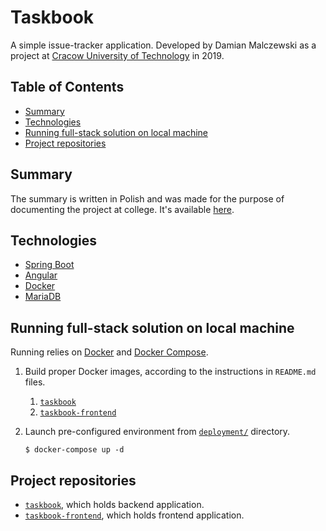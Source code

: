 # Taskbook

A simple issue-tracker application. Developed by Damian Malczewski as a project at
[Cracow University of Technology][pk.edu.pl] in 2019.

## Table of Contents

* [Summary](#summary)
* [Technologies](#technologies)
* [Running full-stack solution on local machine](#running-full-stack-solution-on-local-machine)
* [Project repositories](#project-repositories)

## Summary

The summary is written in Polish and was made for the purpose of documenting the project at college.
It's available [here](./Taskbook-summary-PL.pdf).

## Technologies

- [Spring Boot][spring-boot]
- [Angular][angular]
- [Docker][docker]
- [MariaDB][mariadb]

## Running full-stack solution on local machine

Running relies on [Docker][docker] and [Docker Compose][docker-compose].

1. Build proper Docker images, according to the instructions in `README.md` files.
    1. [`taskbook`][taskbook]
    2. [`taskbook-frontend`][taskbook-frontend]
2. Launch pre-configured environment from [`deployment/`][deployment] directory.

   ```shell
   $ docker-compose up -d
   ```

## Project repositories

* [`taskbook`][taskbook], which holds backend application.
* [`taskbook-frontend`][taskbook-frontend], which holds frontend application.

[pk.edu.pl]: https://pk.edu.pl

[spring-boot]: https://docs.spring.io/spring-boot/docs/2.5.5/reference/html/

[angular]: https://angular.io/docs

[docker]: https://docs.docker.com/

[mariadb]: https://mariadb.com/kb/en/documentation/

[docker-compose]: https://docs.docker.com/compose/

[taskbook]: https://github.com/malczuuu/taskbook

[taskbook-frontend]: https://github.com/malczuuu/taskbook-frontend

[deployment]: https://github.com/malczuuu/taskbook/tree/master/operations/deployment
